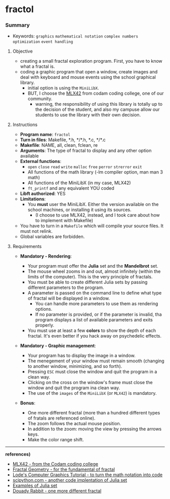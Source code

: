 # fractol

### Summary

- Keywords: `graphics` `mathematical notation` `complex numbers` `optimization` `event handling`

1. Objective

   - creating a small fractal exploration program. First, you have to know what a fractal is.
   - coding a graphic program that open a window, create images and deal with keyboard and mouse events using the school graphical library.
     - initial option is using the `MiniLibX`.
     - BUT, I choose the [MLX42](https://github.com/codam-coding-college/MLX42/tree/master) from codam coding college, one of our community.
       - warning, the responsibility of using this library is totally up to the decision of the student, and also my campuse allow our students to use the library with their own decision.

2. Instructions

   - **Program name**: `fractol`
   - **Turn in files**: Makefile, \*.h, \*/\*.h, \*.c, \*/\*.c
   - **Makefile**: NAME, all, clean, fclean, re
   - **Arguments**: The type of fractal to display and any other option available
   - **External functions**:
     - `open` `close` `read` `write` `malloc` `free` `perror` `strerror` `exit`
     - All functions of the math library (-lm compiler option, man man 3 math)
     - All functions of the MiniLibX (in my case, MLX42)
     - `ft_printf` and any equivalent YOU coded
   - **Libft authorized**: YES
   - **Limitations**:
     - You **must** user the MiniLibX. Either the version available on the school machines, or installing it using its sources.
       - (I choose to use MLX42, instead, and I took care about how to implement with Makefile)
   - You have to turn in a `Makefile` which will compile your source files. It must not relink.
   - Global variables are forbidden.

3. Requirements

   - **Mandatory - Rendering**:

     - Your program must offer the **Julia** set and the **Mandelbrot** set.
     - The mouse wheel zooms in and out, almost infinitely (within the limits of the computer). This is the very principle of fractals.
     - You must be able to create different Julia sets by passing different parameters to the program.
     - A parameter is passed on the command line to define what type of fractal will be displayed in a window.
       - You can handle more parameters to use them as rendering options.
       - If no parameter is provided, or if the parameter is invalid, tha program displays a list of available parameters and exits properly.
     - You must use at least a few **colors** to show the depth of each fractal. It's even better if you hack away on psychedelic effects.

   - **Mandatory - Graphic management**:

     - Your program has to display the image in a window.
     - The menegement of your window must remain smooth (changing to another window, minimizing, and so forth).
     - Pressing `ESC` must close the window and quit the program in a clean way.
     - Clicking on the cross on the window's frame must close the window and quit the program ina clean way.
     - The use of the `images` of the `MiniLibX` (or `MLX42`) is mandatory.

   - **Bonus**:
     - One more different fractal (more than a hundred different types of fratals are referenced online).
     - The zoom follows the actual mouse position.
     - In addition to the zoom: moving the view by pressing the arrows keys.
     - Make the color range shift.

---

**references)**

- [MLX42 - from the Codam coding college](https://github.com/codam-coding-college/MLX42/tree/master)
- [Fractal Geometry - for the fundamental of fractal](https://users.math.yale.edu/public_html/People/frame/Fractals/)
- [Lode's Computer Graphics Tutorial - to turn the math notation into code](https://lodev.org/cgtutor/juliamandelbrot.html)
- [scipython.com - another code implentation of Julia set](https://scipython.com/book/chapter-7-matplotlib/problems/p72/the-julia-set/)
- [Examples of Julia set](https://en.wikipedia.org/wiki/Filled_Julia_set)
- [Douady Rabbit - one more different fractal](https://en.wikipedia.org/wiki/Douady_rabbit)
